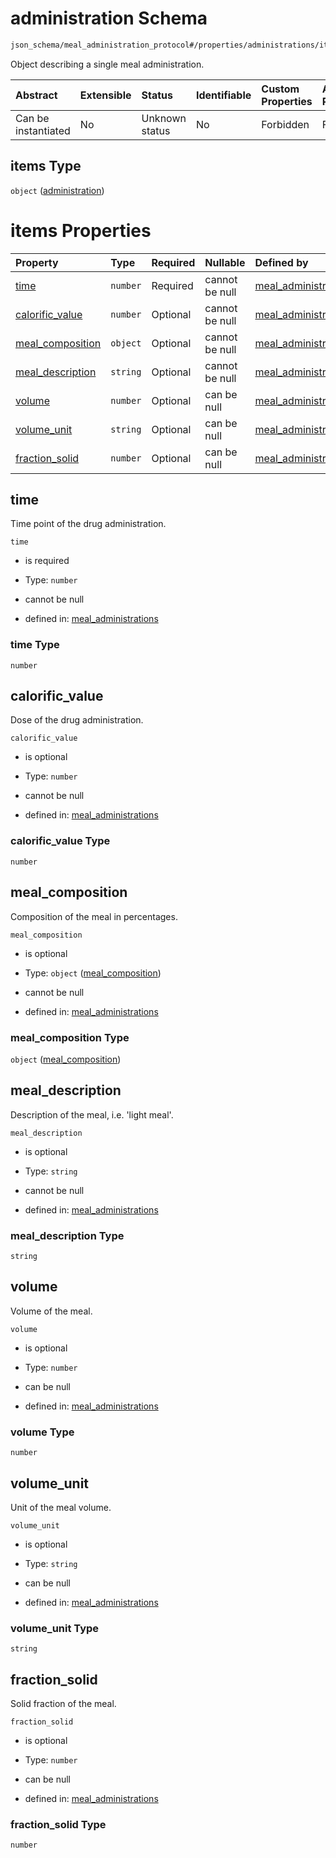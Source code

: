 # administration Schema

```txt
json_schema/meal_administration_protocol#/properties/administrations/items
```

Object describing a single meal administration.

| Abstract            | Extensible | Status         | Identifiable | Custom Properties | Additional Properties | Access Restrictions | Defined In                                                                                               |
| :------------------ | :--------- | :------------- | :----------- | :---------------- | :-------------------- | :------------------ | :------------------------------------------------------------------------------------------------------- |
| Can be instantiated | No         | Unknown status | No           | Forbidden         | Forbidden             | none                | [meal\_administrations.schema.json\*](../../out/meal_administrations.schema.json "open original schema") |

## items Type

`object` ([administration](meal_administrations-properties-administrations-administration.md))

# items Properties

| Property                               | Type     | Required | Nullable       | Defined by                                                                                                                                                                                                                      |
| :------------------------------------- | :------- | :------- | :------------- | :------------------------------------------------------------------------------------------------------------------------------------------------------------------------------------------------------------------------------ |
| [time](#time)                          | `number` | Required | cannot be null | [meal\_administrations](meal_administrations-properties-administrations-administration-properties-time.md "json_schema/meal_administration_protocol#/properties/administrations/items/properties/time")                         |
| [calorific\_value](#calorific_value)   | `number` | Optional | cannot be null | [meal\_administrations](meal_administrations-properties-administrations-administration-properties-calorific_value.md "json_schema/meal_administration_protocol#/properties/administrations/items/properties/calorific_value")   |
| [meal\_composition](#meal_composition) | `object` | Optional | cannot be null | [meal\_administrations](meal_administrations-properties-administrations-administration-properties-meal_composition.md "json_schema/meal_administration_protocol#/properties/administrations/items/properties/meal_composition") |
| [meal\_description](#meal_description) | `string` | Optional | cannot be null | [meal\_administrations](meal_administrations-properties-administrations-administration-properties-meal_description.md "json_schema/meal_administration_protocol#/properties/administrations/items/properties/meal_description") |
| [volume](#volume)                      | `number` | Optional | can be null    | [meal\_administrations](meal_administrations-properties-administrations-administration-properties-volume.md "json_schema/meal_administration_protocol#/properties/administrations/items/properties/volume")                     |
| [volume\_unit](#volume_unit)           | `string` | Optional | can be null    | [meal\_administrations](meal_administrations-properties-administrations-administration-properties-volume_unit.md "json_schema/meal_administration_protocol#/properties/administrations/items/properties/volume_unit")           |
| [fraction\_solid](#fraction_solid)     | `number` | Optional | can be null    | [meal\_administrations](meal_administrations-properties-administrations-administration-properties-fraction_solid.md "json_schema/meal_administration_protocol#/properties/administrations/items/properties/fraction_solid")     |

## time

Time point of the drug administration.

`time`

*   is required

*   Type: `number`

*   cannot be null

*   defined in: [meal\_administrations](meal_administrations-properties-administrations-administration-properties-time.md "json_schema/meal_administration_protocol#/properties/administrations/items/properties/time")

### time Type

`number`

## calorific\_value

Dose of the drug administration.

`calorific_value`

*   is optional

*   Type: `number`

*   cannot be null

*   defined in: [meal\_administrations](meal_administrations-properties-administrations-administration-properties-calorific_value.md "json_schema/meal_administration_protocol#/properties/administrations/items/properties/calorific_value")

### calorific\_value Type

`number`

## meal\_composition

Composition of the meal in percentages.

`meal_composition`

*   is optional

*   Type: `object` ([meal\_composition](meal_administrations-properties-administrations-administration-properties-meal_composition.md))

*   cannot be null

*   defined in: [meal\_administrations](meal_administrations-properties-administrations-administration-properties-meal_composition.md "json_schema/meal_administration_protocol#/properties/administrations/items/properties/meal_composition")

### meal\_composition Type

`object` ([meal\_composition](meal_administrations-properties-administrations-administration-properties-meal_composition.md))

## meal\_description

Description of the meal, i.e. 'light meal'.

`meal_description`

*   is optional

*   Type: `string`

*   cannot be null

*   defined in: [meal\_administrations](meal_administrations-properties-administrations-administration-properties-meal_description.md "json_schema/meal_administration_protocol#/properties/administrations/items/properties/meal_description")

### meal\_description Type

`string`

## volume

Volume of the meal.

`volume`

*   is optional

*   Type: `number`

*   can be null

*   defined in: [meal\_administrations](meal_administrations-properties-administrations-administration-properties-volume.md "json_schema/meal_administration_protocol#/properties/administrations/items/properties/volume")

### volume Type

`number`

## volume\_unit

Unit of the meal volume.

`volume_unit`

*   is optional

*   Type: `string`

*   can be null

*   defined in: [meal\_administrations](meal_administrations-properties-administrations-administration-properties-volume_unit.md "json_schema/meal_administration_protocol#/properties/administrations/items/properties/volume_unit")

### volume\_unit Type

`string`

## fraction\_solid

Solid fraction of the meal.

`fraction_solid`

*   is optional

*   Type: `number`

*   can be null

*   defined in: [meal\_administrations](meal_administrations-properties-administrations-administration-properties-fraction_solid.md "json_schema/meal_administration_protocol#/properties/administrations/items/properties/fraction_solid")

### fraction\_solid Type

`number`
